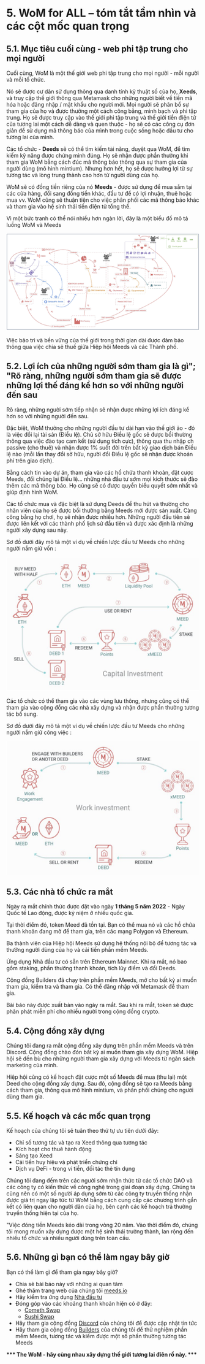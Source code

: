 # 5. WoM for ALL – tóm tắt tầm nhìn và các cột mốc quan trọng

## 5.1. Mục tiêu cuối cùng - web phi tập trung cho mọi người

Cuối cùng, WoM là một thế giới web phi tập trung cho mọi người - mỗi người và mỗi tổ chức.

Nó sẽ được cư dân sử dụng thông qua danh tính kỹ thuật số của họ, **Xeeds**, và truy cập thế giới thông qua Metamask cho những người biết về tiền mã hóa hoặc đăng nhập / mật khẩu cho người mới. Mọi người sẽ phân bổ sự tham gia của họ và được thưởng một cách công bằng, minh bạch và phi tập trung. Họ sẽ được truy cập vào thế giới phi tập trung và thế giới tiền điện tử của tương lai một cách dễ dàng và quen thuộc - họ sẽ có các công cụ đơn giản để sử dụng mã thông báo của mình trong cuộc sống hoặc đầu tư cho tương lai của mình.

Các tổ chức - **Deeds** sẽ có thể tìm kiếm tài năng, duyệt qua WoM, để tìm kiếm kỹ năng được chứng minh đúng. Họ sẽ nhận được phần thưởng khi tham gia WoM bằng cách đúc mã thông báo thông qua sự tham gia của người dùng (mô hình mintium). Nhưng hơn hết, họ sẽ được hưởng lợi từ sự tương tác và lòng trung thành cao hơn từ người dùng của họ.

WoM sẽ có đồng tiền riêng của nó **Meeds** - được sử dụng để mua sắm tại các cửa hàng, đổi sang đồng tiền khác, đầu tư để có lợi nhuận, thuê hoặc mua vv. WoM cũng sẽ thuận tiện cho việc phân phối các mã thông báo khác và tham gia vào hệ sinh thái tiền điện tử tổng thể.

Vì một bức tranh có thể nói nhiều hơn ngàn lời, đây là một biểu đồ mô tả luồng WoM và Meeds

![Luồng WoM và Meeds](en/img/wom-flows.png)

Việc bảo trì và bền vững của thế giới trong thời gian dài được đảm bảo thông qua việc chia sẻ thuế giữa Hiệp hội Meeds và các Thành phố.

## 5.2. Lợi ích của những người sớm tham gia là gì"; "Rõ ràng, những người sớm tham gia sẽ được những lợi thế đáng kể hơn so với những người đến sau

Rõ ràng, những người sớm tiếp nhận sẽ nhận được những lợi ích đáng kể hơn so với những người đến sau.

Đặc biệt, WoM thưởng cho những người đầu tư dài hạn vào thế giới ảo - đó là việc đổi lại tài sản (Điều lệ). Chủ sở hữu Điều lệ gốc sẽ được bồi thường thông qua việc đào tạo cam kết (sử dụng tích cực), thông qua thu nhập ch passive (cho thuê) và nhận được 1% suốt đời trên bất kỳ giao dịch bán Điều lệ nào (mỗi lần thay đổi sở hữu, người đổi Điều lệ gốc sẽ nhận được khoản phí trên giao dịch).

Bằng cách tin vào dự án, tham gia vào các hồ chứa thanh khoản, đặt cược Meeds, đổi chúng lại Điều lệ... những nhà đầu tư sớm mọi kích thước sẽ đào thêm các mã thông báo. Họ cũng sẽ có được quyền biểu quyết sớm nhất và giúp định hình WoM.

Các tổ chức mua và đặc biệt là sử dụng Deeds để thu hút và thưởng cho nhân viên của họ sẽ được bồi thường bằng Meeds mới được sản xuất. Càng công bằng họ chơi, họ sẽ nhận được nhiều hơn. Những người đầu tiên sẽ được liên kết với các thành phố lịch sử đầu tiên và được xác định là những người xây dựng sau này.

Sơ đồ dưới đây mô tả một ví dụ về chiến lược đầu tư Meeds cho những người nắm giữ vốn :

![Chiến lược đầu tư Meeds cho những người nắm giữ vốn](en/img/invest-capital.png)

Các tổ chức có thể tham gia vào các vùng lưu thông, nhưng cũng có thể tham gia vào cộng đồng các nhà xây dựng và nhận được phần thưởng tương tác bổ sung.

Sơ đồ dưới đây mô tả một ví dụ về chiến lược đầu tư Meeds cho những người nắm giữ công việc :

![Chiến lược đầu tư Meeds cho những người nắm giữ công việc](en/img/invest-work.png)

## 5.3. Các nhà tổ chức ra mắt

Ngày ra mắt chính thức được đặt vào ngày **1 tháng 5 năm 2022** - Ngày Quốc tế Lao động, được kỷ niệm ở nhiều quốc gia.

Tại thời điểm đó, token Meed đã tồn tại. Bạn có thể mua nó và các hồ chứa thanh khoản đang mở để tham gia, trên các mạng Polygon và Ethereum.

Ba thành viên của Hiệp hội Meeds sử dụng hệ thống nội bộ để tương tác và thưởng người dùng của họ và cải tiến phần mềm Meeds.

Ứng dụng Nhà đầu tư có sẵn trên Ethereum Mainnet. Khi ra mắt, nó bao gồm staking, phần thưởng thanh khoản, tích lũy điểm và đổi Deeds.

Cộng đồng Builders đã chạy trên phần mềm Meeds, mở cho bất kỳ ai muốn tham gia, kiểm tra và tham gia. Có thể đăng nhập với Metamask để tham gia.

Bài báo này được xuất bản vào ngày ra mắt. Sau khi ra mắt, token sẽ được phân phát miễn phí cho nhiều người trong cộng đồng crypto.

## 5.4. Cộng đồng xây dựng

Chúng tôi đang ra mắt cộng đồng xây dựng trên phần mềm Meeds và trên Discord. Cộng đồng chào đón bất kỳ ai muốn tham gia xây dựng WoM. Hiệp hội sẽ đền bù cho những người tham gia xây dựng với Meeds từ ngân sách marketing của mình.

Hiệp hội cũng có kế hoạch đặt cược một số Meeds để mua (thu lại) một Deed cho cộng đồng xây dựng. Sau đó, cộng đồng sẽ tạo ra Meeds bằng cách tham gia, thông qua mô hình mintium, và phân phối chúng cho người dùng tham gia.

## 5.5. Kế hoạch và các mốc quan trọng

Kế hoạch của chúng tôi sẽ tuân theo thứ tự ưu tiên dưới đây:

- Chỉ số tương tác và tạo ra Xeed thông qua tương tác
- Kích hoạt cho thuê hành động
- Sáng tạo Xeed
- Cải tiến huy hiệu và phát triển chứng chỉ
- Dịch vụ DeFi - trong ví tiền, đối tác thẻ tín dụng

Chúng tôi đang đếm trên các người sớm nhận thức từ các tổ chức DAO và các công ty có kiến thức về công nghệ trong giai đoạn xây dựng. Chúng ta cũng nên có một số người áp dụng sớm từ các công ty truyền thống nhận được giá trị ngay lập tức từ WoM bằng cách cung cấp các chương trình gắn kết có liên quan cho người dân của họ, bên cạnh các kế hoạch trả thưởng truyền thống hiện tại của họ.

"Việc đóng tiền Meeds kéo dài trong vòng 20 năm. Vào thời điểm đó, chúng tôi mong muốn xây dựng được một hệ sinh thái trưởng thành, lan rộng đến nhiều tổ chức và nhiều người dùng trên toàn cầu.

## 5.6. Những gì bạn có thể làm ngay bây giờ

Bạn có thể làm gì để tham gia ngay bây giờ?

- Chia sẻ bài báo này với những ai quan tâm
- Ghé thăm trang web của chúng tôi [meeds.io](https://www.meeds.io/)
- Hãy kiểm tra ứng dụng [Nhà đầu tư](https://meeds.io/investors)
- Đóng góp vào các khoảng thanh khoản hiện có ở đây:
  - [Cometh Swap](https://swap.cometh.io/)
  - [Sushi Swap](https://sushi.com)
- Hãy tham gia cộng đồng [Discord](https://discord.com/invite/hAuADSq3) của chúng tôi để được cập nhật tin tức
- Hãy tham gia cộng đồng [Builders](https://meeds.io/builders) của chúng tôi để thử nghiệm phần mềm Meeds, tương tác và kiếm được một số phần thưởng tương tác Meeds

**\*\*\* The WoM - hãy cùng nhau xây dựng thế giới tương lai điên rồ này. \*\*\***